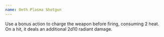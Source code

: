 ```yaml
---
name: Geth Plasma Shotgun
---
```

Use a bonus action to charge the weapon before firing, consuming 2 heat. On a hit, it deals an 
additional 2d10 radiant damage.